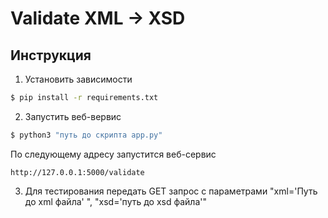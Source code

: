 # Validate XML -> XSD

## Инструкция

1. Установить зависимости 
```bash 
$ pip install -r requirements.txt
```
2. Запустить веб-вервис 
```bash 
$ python3 "путь до скрипта app.py" 
```
По следующему адресу запустится веб-сервис
```
http://127.0.0.1:5000/validate
```
3. Для тестирования передать GET запрос с параметрами "xml='Путь до xml файла' ", "xsd='путь до xsd файла'"
